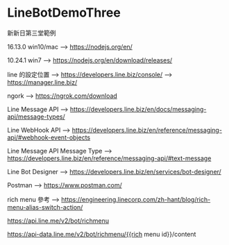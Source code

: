 # LineBotDemoThree
新新日第三堂範例

16.13.0 win10/mac --> https://nodejs.org/en/

10.24.1 win7 --> https://nodejs.org/en/download/releases/

line 的設定位置 --> https://developers.line.biz/console/ --> https://manager.line.biz/

ngork --> https://ngrok.com/download

Line Message API --> https://developers.line.biz/en/docs/messaging-api/message-types/

Line WebHook API --> https://developers.line.biz/en/reference/messaging-api/#webhook-event-objects

Line Message API Message Type --> https://developers.line.biz/en/reference/messaging-api/#text-message

Line Bot Designer --> https://developers.line.biz/en/services/bot-designer/

Postman --> https://www.postman.com/

rich menu 參考 --> https://engineering.linecorp.com/zh-hant/blog/rich-menu-alias-switch-action/



https://api.line.me/v2/bot/richmenu


https://api-data.line.me/v2/bot/richmenu/{{rich menu id}}/content

